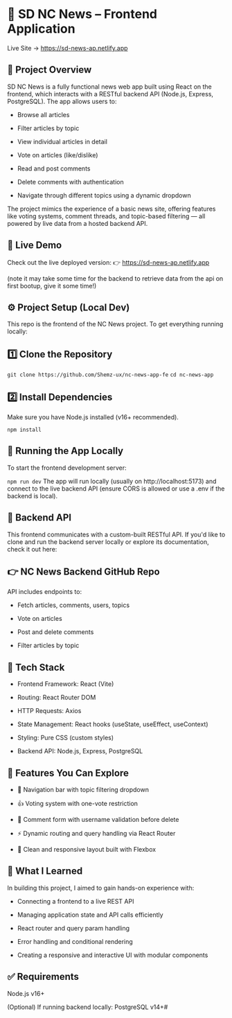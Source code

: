 # 📰 SD NC News – Frontend Application
Live Site → https://sd-news-ap.netlify.app

## 📌 Project Overview
SD NC News is a fully functional news web app built using React on the frontend, which interacts with a RESTful backend API (Node.js, Express, PostgreSQL). The app allows users to:

- Browse all articles

- Filter articles by topic

- View individual articles in detail

- Vote on articles (like/dislike)

- Read and post comments

- Delete comments with authentication

- Navigate through different topics using a dynamic dropdown

The project mimics the experience of a basic news site, offering features like voting systems, comment threads, and topic-based filtering — all powered by live data from a hosted backend API.

## 🚀 Live Demo
Check out the live deployed version:
👉 https://sd-news-ap.netlify.app

(note it may take some time for the backend to retrieve data from the api on first bootup, give it some time!)

## ⚙️ Project Setup (Local Dev)
This repo is the frontend of the NC News project. To get everything running locally:

## 1️⃣ Clone the Repository

```git clone https://github.com/Shemz-ux/nc-news-app-fe```
```cd nc-news-app```

## 2️⃣ Install Dependencies
Make sure you have Node.js installed (v16+ recommended).

```npm install```

## 🧪 Running the App Locally
To start the frontend development server:

```npm run dev```
The app will run locally (usually on http://localhost:5173) and connect to the live backend API (ensure CORS is allowed or use a .env if the backend is local).

## 🔗 Backend API
This frontend communicates with a custom-built RESTful API. If you'd like to clone and run the backend server locally or explore its documentation, check it out here:

## 👉 NC News Backend GitHub Repo

API includes endpoints to:

- Fetch articles, comments, users, topics

- Vote on articles

- Post and delete comments

- Filter articles by topic

## 🧰 Tech Stack
- Frontend Framework: React (Vite)

- Routing: React Router DOM

- HTTP Requests: Axios

- State Management: React hooks (useState, useEffect, useContext)

- Styling: Pure CSS (custom styles)

- Backend API: Node.js, Express, PostgreSQL

## 🌟 Features You Can Explore
- 🧭 Navigation bar with topic filtering dropdown

- 👍 Voting system with one-vote restriction

- 💬 Comment form with username validation before delete

- ⚡ Dynamic routing and query handling via React Router

- 🎯 Clean and responsive layout built with Flexbox

## 🧠 What I Learned
In building this project, I aimed to gain hands-on experience with:

- Connecting a frontend to a live REST API

- Managing application state and API calls efficiently

- React router and query param handling

- Error handling and conditional rendering

- Creating a responsive and interactive UI with modular components

## ✅ Requirements
Node.js v16+

(Optional) If running backend locally: PostgreSQL v14+#